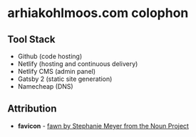 # arhiakohlmoos.com colophon

## Tool Stack
* Github (code hosting)
* Netlify (hosting and continuous delivery)
* Netlify CMS (admin panel)
* Gatsby 2 (static site generation)
* Namecheap (DNS)

## Attribution
* **favicon** - [fawn by Stephanie Meyer from the Noun Project](https://thenounproject.com/term/fawn/65115/)